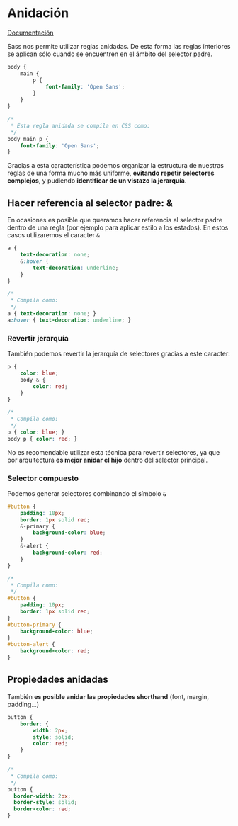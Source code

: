 # Anidación

[Documentación](<https://sass-lang.com/documentation/file.SASS_REFERENCE.html#nested_rules>)

Sass nos permite utilizar reglas anidadas. De esta forma las reglas interiores se aplican sólo cuando se encuentren en el ámbito del selector padre.

```scss
body {
    main {
        p {
            font-family: 'Open Sans';
        }
    }
}

/*
 * Esta regla anidada se compila en CSS como:
 */
body main p {
    font-family: 'Open Sans';
}
```

Gracias a esta característica podemos organizar la estructura de nuestras reglas de una forma mucho más uniforme, **evitando repetir selectores complejos**, y pudiendo **identificar de un vistazo la jerarquía**.

## Hacer referencia al selector padre: &

En ocasiones es posible que queramos hacer referencia al selector padre dentro de una regla (por ejemplo para aplicar estilo a los estados). En estos casos utilizaremos el caracter `&`

```scss
a {
    text-decoration: none;
    &:hover {
        text-decoration: underline;
    }
}

/*
 * Compila como:
 */
a { text-decoration: none; }
a:hover { text-decoration: underline; }
```

### Revertir jerarquía

También podemos revertir la jerarquía de selectores gracias a este caracter:

```scss
p {
    color: blue;
    body & {
        color: red;
    }
}

/*
 * Compila como:
 */
p { color: blue; }
body p { color: red; }
```

No es recomendable utilizar esta técnica para revertir selectores, ya que por arquitectura **es mejor anidar el hijo** dentro del selector principal.

### Selector compuesto

Podemos generar selectores combinando el símbolo `&`

```scss
#button {
    padding: 10px;
    border: 1px solid red;
    &-primary {
        background-color: blue;
    }
    &-alert {
        background-color: red;
    }
}

/*
 * Compila como:
 */
#button {
    padding: 10px;
    border: 1px solid red;
}
#button-primary {
    background-color: blue;
}
#button-alert {
    background-color: red;
}
```

## Propiedades anidadas

También **es posible anidar las propiedades shorthand** (font, margin, padding...)

```scss
button {
    border: {
        width: 2px;
        style: solid;
        color: red;
    }
}

/*
 * Compila como:
 */
button {
  border-width: 2px;
  border-style: solid;
  border-color: red;
}
```

